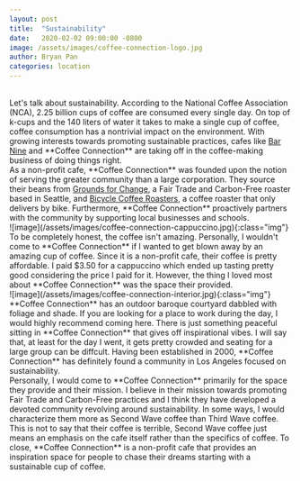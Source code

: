 ```yaml
---
layout: post
title:  "Sustainability"
date:   2020-02-02 09:00:00 -0800
image: /assets/images/coffee-connection-logo.jpg
author: Bryan Pan
categories: location
---
```

<br/>  
Let's talk about sustainability. According to the National Coffee Association (NCA), 2.25 billion cups of coffee are consumed every single day. On top of k-cups and the 140 liters of water it takes to make a single cup of coffee, coffee consumption has a nontrivial impact on the environment. With growing interests towards promoting sustainable practices, cafes like <a href="https://www.groundsofthecity.com/opinions/2020/01/26/roots.html" target="_blank">Bar Nine</a> and **Coffee Connection** are taking off in the coffee-making business of doing things right.
<br/>  
As a non-profit cafe, **Coffee Connection** was founded upon the notion of serving the greater community than a large corporation. They source their beans from <a href="https://groundsforchange.com/" target="_blank">Grounds for Change</a>, a Fair Trade and Carbon-Free roaster based in Seattle, and <a href="https://www.bicyclecoffeeco.com/" target="_blank">Bicycle Coffee Roasters</a>, a coffee roaster that only delivers by bike. Furthermore, **Coffee Connection** proactively partners with the community by supporting local businesses and schools.  
<br/>  
![image](/assets/images/coffee-connection-cappuccino.jpg){:class="img"}
<br/>  
To be completely honest, the coffee isn't amazing. Personally, I wouldn't come to **Coffee Connection** if I wanted to get blown away by an amazing cup of coffee. Since it is a non-profit cafe, their coffee is pretty affordable. I paid $3.50 for a cappuccino which ended up tasting pretty good considering the price I paid for it. However, the thing I loved most about **Coffee Connection** was the space their provided.  
<br/>  
![image](/assets/images/coffee-connection-interior.jpg){:class="img"}
<br/>  
**Coffee Connection** has an outdoor baroque courtyard dabbled with foliage and shade. If you are looking for a place to work during the day, I would highly recommend coming here. There is just something peaceful sitting in **Coffee Connection** that gives off inspirational vibes. I will say that, at least for the day I went, it gets pretty crowded and seating for a large group can be diffcult. Having been established in 2000, **Coffee Connection** has definitely found a community in Los Angeles focused on sustainability. 
<br/>  
Personally, I would come to **Coffee Connection** primarily for the space they provide and their mission. I believe in their mission towards promoting Fair Trade and Carbon-Free practices and I think they have developed a devoted community revolving around sustainability. In some ways, I would characterize them more as Second Wave coffee than Third Wave coffee. This is not to say that their coffee is terrible, Second Wave coffee just means an emphasis on the cafe itself rather than the specifics of coffee. To close, **Coffee Connection** is a non-profit cafe that provides an inspiration space for people to chase their dreams starting with a sustainable cup of coffee.